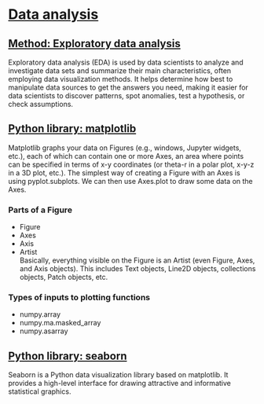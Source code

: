 # [Data analysis](https://en.wikipedia.org/wiki/Data_analysis#Initial_data_analysis)
## [Method: Exploratory data analysis](https://en.wikipedia.org/wiki/Exploratory_data_analysis)
Exploratory data analysis (EDA) is used by data scientists to analyze and investigate data sets and summarize their main characteristics, often employing data visualization methods. It helps determine how best to manipulate data sources to get the answers you need, making it easier for data scientists to discover patterns, spot anomalies, test a hypothesis, or check assumptions.
## [Python library: matplotlib](https://matplotlib.org/stable/)
Matplotlib graphs your data on Figures (e.g., windows, Jupyter widgets, etc.), each of which can contain one or more Axes, an area where points can be specified in terms of x-y coordinates (or theta-r in a polar plot, x-y-z in a 3D plot, etc.). The simplest way of creating a Figure with an Axes is using pyplot.subplots. We can then use Axes.plot to draw some data on the Axes.
### Parts of a Figure
* Figure
* Axes
* Axis
* Artist  
  Basically, everything visible on the Figure is an Artist (even Figure, Axes, and Axis objects). This includes Text objects, Line2D objects, collections objects, Patch objects, etc. 
### Types of inputs to plotting functions
* numpy.array
* numpy.ma.masked_array
* numpy.asarray
## [Python library: seaborn](https://seaborn.pydata.org/)
Seaborn is a Python data visualization library based on matplotlib. It provides a high-level interface for drawing attractive and informative statistical graphics.
